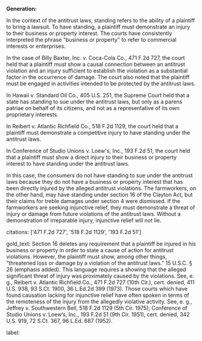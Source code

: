 **Generation:**



In the context of the antitrust laws, standing refers to the ability of a plaintiff to bring a lawsuit. To have standing, a plaintiff must demonstrate an injury to their business or property interest. The courts have consistently interpreted the phrase "business or property" to refer to commercial interests or enterprises.

In the case of Billy Baxter, Inc. v. Coca-Cola Co., 471 F.2d 727, the court held that a plaintiff must show a causal connection between an antitrust violation and an injury sufficient to establish the violation as a substantial factor in the occurrence of damage. The court also noted that the plaintiff must be engaged in activities intended to be protected by the antitrust laws.

In Hawaii v. Standard Oil Co., 405 U.S. 251, the Supreme Court held that a state has standing to sue under the antitrust laws, but only as a parens patriae on behalf of its citizens, and not as a representative of its own proprietary interests.

In Reibert v. Atlantic Richfield Co., 518 F.2d 1129, the court held that a plaintiff must demonstrate a competitive injury to have standing under the antitrust laws.

In Conference of Studio Unions v. Loew's, Inc., 193 F.2d 51, the court held that a plaintiff must show a direct injury to their business or property interest to have standing under the antitrust laws.

In this case, the consumers do not have standing to sue under the antitrust laws because they do not have a business or property interest that has been directly injured by the alleged antitrust violations. The farmworkers, on the other hand, may have standing under section 16 of the Clayton Act, but their claims for treble damages under section 4 were dismissed. If the farmworkers are seeking injunctive relief, they must demonstrate a threat of injury or damage from future violations of the antitrust laws. Without a demonstration of irreparable injury, injunctive relief will not lie.



citations: ['471 F.2d 727', '518 F.2d 1129', '193 F.2d 51']

gold_text: Section 16 deletes any requirement that a plaintiff be injured in his business or property in order to state a cause of action for antitrust violations. However, the plaintiff must show, among other things, “threatened loss or damage by a violation of the antitrust laws.” 15 U.S.C. § 26 (emphasis added). This language requires a showing that the alleged significant threat of injury was proximately caused by the violations. See, e. g., Reibert v. Atlantic Richfield Co., 471 F.2d 727 (10th Cir.), cert. denied, 411 U.S. 938, 93 S.Ct. 1900, 36 L.Ed.2d 399 (1973). Those courts which have found causation lacking for injunctive relief have often spoken in terms of the remoteness of the injury from the allegedly violative activity. See, e. g., Jeffrey v. Southwestern Bell, 518 F.2d 1129 (5th Cir. 1975); Conference of Studio Unions v. Loew’s, Inc., 193 F.2d 51 (9th Cir. 1951), cert. denied, 342 U.S. 919, 72 S.Ct. 367, 96 L.Ed. 687 (1952).

label: 